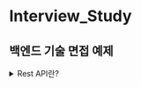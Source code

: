# Interview_Study
## 백엔드 기술 면접 예제

<details>
<summary>Rest API란?</summary>
<div markdown="1">

REST(Representational State Transfer) API,
REST API는 Http의 요청을 통해 통신함으로써 CRUD의 데이터베이스 기능을 수행한다.
쉽게 말해 주소 요청만으로 어떤 작업(CRUD)을 하고 싶은지 알 수 있다.
REST API가 사용하는 Http Request Method로는 get, post, put, patch, delete가 있다.

</div>
</details>
